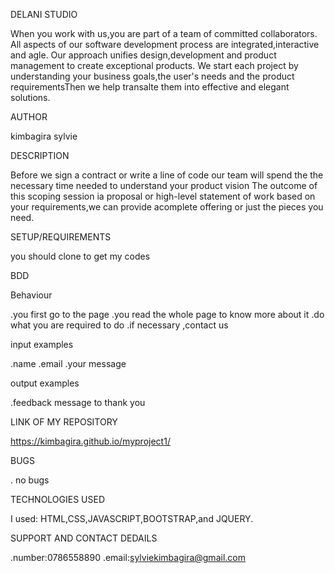 DELANI STUDIO  

   When you work with us,you are part of a team of committed collaborators.
   All aspects of our software development process are integrated,interactive and agle.
   Our approach unifies design,development and product management to create exceptional products.
   We start each project by understanding your business goals,the user's needs and the product requirementsThen we help          transalte them into effective and elegant solutions.
          
AUTHOR

kimbagira sylvie

DESCRIPTION

Before we sign a contract or write a line of code our team will spend the the necessary time needed to understand your product vision The outcome of this scoping session ia proposal or high-level statement of work based on your requirements,we can provide acomplete offering or just the pieces you need.

SETUP/REQUIREMENTS

you should clone to get my codes

BDD

Behaviour

.you first go to the page
.you read the whole page to know more about it
.do what you are required to do
.if necessary ,contact us

input examples

.name
.email
.your message

output examples

.feedback message to thank you 

LINK OF MY REPOSITORY

https://kimbagira.github.io/myproject1/

BUGS

. no bugs

TECHNOLOGIES USED

I used:
HTML,CSS,JAVASCRIPT,BOOTSTRAP,and JQUERY.

SUPPORT AND CONTACT DEDAILS

.number:0786558890
.email:sylviekimbagira@gmail.com
